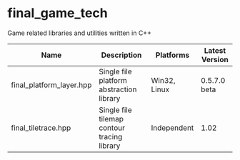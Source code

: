 # final_game_tech
Game related libraries and utilities written in C++

| Name                     | Description                                 | Platforms    | Latest Version |
|--------------------------|---------------------------------------------|--------------|----------------|
| final_platform_layer.hpp | Single file platform abstraction library    | Win32, Linux | 0.5.7.0 beta   |
| final_tiletrace.hpp      | Single file tilemap contour tracing library | Independent  | 1.02           |

